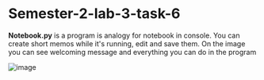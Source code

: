 # Semester-2-lab-3-task-6

**Notebook.py** is a program is analogy for notebook in console. You can create short memos while it's running, edit and save them.
On the image you can see welcoming message and everything you can do in the program

![image](https://user-images.githubusercontent.com/91616531/160253711-15919042-34fe-4022-b01a-52a4d65bb0c8.png)
